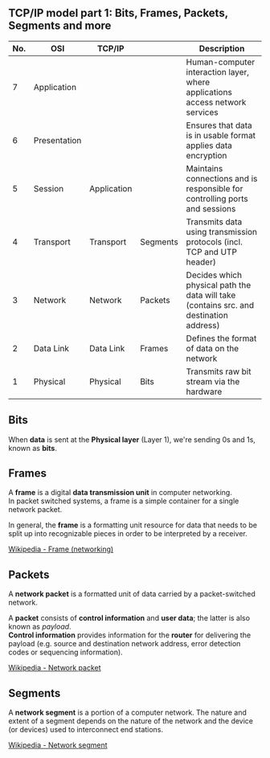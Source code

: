 ## TCP/IP model part 1: Bits, Frames, Packets, Segments and more

| No. | OSI          | TCP/IP      |          | Description                                                                            |
| --- | ------------ | ----------- | -------- | -------------------------------------------------------------------------------------- |
| 7   | Application  |             |          | Human-computer interaction layer, where applications access network services           |
| 6   | Presentation |             |          | Ensures that data is in usable format applies data encryption                          |
| 5   | Session      | Application |          | Maintains connections and is responsible for controlling ports and sessions            |
| 4   | Transport    | Transport   | Segments | Transmits data using transmission protocols (incl. TCP and UTP header)                 |
| 3   | Network      | Network     | Packets  | Decides which physical path the data will take (contains src. and destination address) |
| 2   | Data Link    | Data Link   | Frames   | Defines the format of data on the network                                              |
| 1   | Physical     | Physical    | Bits     | Transmits raw bit stream via the hardware                                              |

## Bits

When **data** is sent at the **Physical layer** (Layer 1), we're sending 0s and 1s, known as **bits**.

## Frames

A **frame** is a digital **data transmission unit** in computer networking.<br> In packet switched systems, a frame is a simple container for a single network packet.

In general, the **frame** is a formatting unit resource for data that needs to be split up into recognizable pieces in order to be interpreted by a receiver.

[Wikipedia - Frame (networking)](<https://en.wikipedia.org/wiki/Frame_(networking)>)

## Packets

A **network packet** is a formatted unit of data carried by a packet-switched network.

A **packet** consists of **control information** and **user data**; the latter is also known as _payload_.<br>
**Control information** provides information for the **router** for delivering the payload (e.g. source and destination network address, error detection codes or sequencing information).

[Wikipedia - Network packet](https://en.wikipedia.org/wiki/Network_packet)

## Segments

A **network segment** is a portion of a computer network.
The nature and extent of a segment depends on the nature of the network and the device (or devices) used to interconnect end stations.

[Wikipedia - Network segment](https://en.wikipedia.org/wiki/Network_segment)
